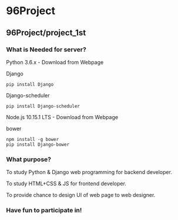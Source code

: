 # 96Project
## 96Project/project_1st

### What is Needed for server?
  Python 3.6.x - Download from Webpage
  
  Django
  ```
  pip install Django
  ```
  Django-scheduler
  ```
  pip install Django-scheduler
  ```
  Node.js 10.15.1 LTS - Download from Webpage
  
  bower
  ```
  npm install -g bower
  pip install Django-bower
  ```

### What purpose?
  To study Python & Django web programming for backend developer.
  
  To study HTML+CSS & JS for frontend developer.
  
  To provide chance to design UI of web page to web designer.
  
### Have fun to participate in!

